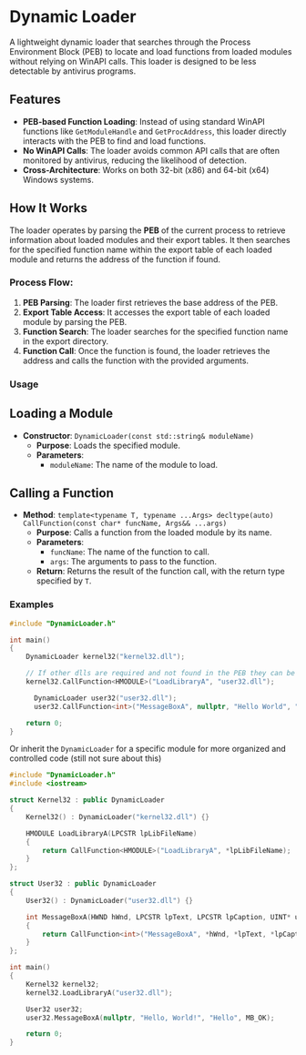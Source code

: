 # Dynamic Loader

A lightweight dynamic loader that searches through the Process Environment Block (PEB) to locate and load functions from loaded modules without relying on WinAPI calls. This loader is designed to be less detectable by antivirus programs.

## Features

- **PEB-based Function Loading**: Instead of using standard WinAPI functions like `GetModuleHandle` and `GetProcAddress`, this loader directly interacts with the PEB to find and load functions.
- **No WinAPI Calls**: The loader avoids common API calls that are often monitored by antivirus, reducing the likelihood of detection.
- **Cross-Architecture**: Works on both 32-bit (x86) and 64-bit (x64) Windows systems.

## How It Works

The loader operates by parsing the **PEB** of the current process to retrieve information about loaded modules and their export tables. It then searches for the specified function name within the export table of each loaded module and returns the address of the function if found.

### Process Flow:
1. **PEB Parsing**: The loader first retrieves the base address of the PEB.
2. **Export Table Access**: It accesses the export table of each loaded module by parsing the PEB.
3. **Function Search**: The loader searches for the specified function name in the export directory.
4. **Function Call**: Once the function is found, the loader retrieves the address and calls the function with the provided arguments.

### Usage

## **Loading a Module**
- **Constructor**: `DynamicLoader(const std::string& moduleName)`
  - **Purpose**: Loads the specified module.
  - **Parameters**: 
    - `moduleName`: The name of the module to load.

## **Calling a Function**
- **Method**: `template<typename T, typename ...Args> decltype(auto) CallFunction(const char* funcName, Args&& ...args)`
  - **Purpose**: Calls a function from the loaded module by its name.
  - **Parameters**: 
    - `funcName`: The name of the function to call.
    - `args`: The arguments to pass to the function.
  - **Return**: Returns the result of the function call, with the return type specified by `T`.

### Examples
```cpp
#include "DynamicLoader.h"

int main()
{
    DynamicLoader kernel32("kernel32.dll");

    // If other dlls are required and not found in the PEB they can be loaded like so:
    kernel32.CallFunction<HMODULE>("LoadLibraryA", "user32.dll");

	  DynamicLoader user32("user32.dll");
	  user32.CallFunction<int>("MessageBoxA", nullptr, "Hello World", "Hello", MB_OK);

    return 0;
}
```
Or inherit the `DynamicLoader` for a specific module for more organized and controlled code (still not sure about this)
```cpp
#include "DynamicLoader.h"
#include <iostream>

struct Kernel32 : public DynamicLoader
{
	Kernel32() : DynamicLoader("kernel32.dll") {}

	HMODULE LoadLibraryA(LPCSTR lpLibFileName)
	{
		return CallFunction<HMODULE>("LoadLibraryA", *lpLibFileName);
	}
};

struct User32 : public DynamicLoader
{
	User32() : DynamicLoader("user32.dll") {}

	int MessageBoxA(HWND hWnd, LPCSTR lpText, LPCSTR lpCaption, UINT* uType)
	{
		return CallFunction<int>("MessageBoxA", *hWnd, *lpText, *lpCaption, *uType);
	}
};

int main()
{
	Kernel32 kernel32;
	kernel32.LoadLibraryA("user32.dll");

	User32 user32;
	user32.MessageBoxA(nullptr, "Hello, World!", "Hello", MB_OK);

    return 0;
}
```

